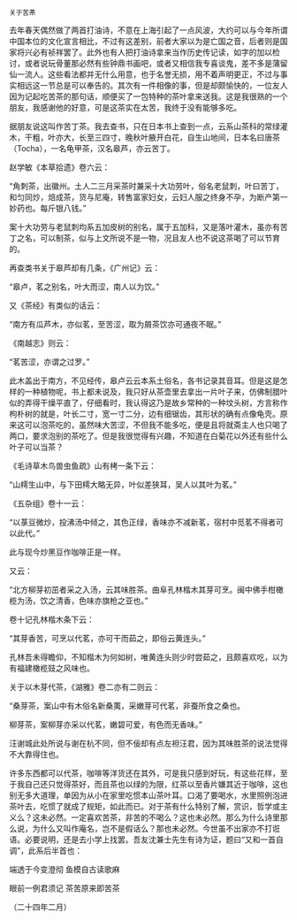     关于苦茶 

   去年春天偶然做了两首打油诗，不意在上海引起了一点风波，大约可以与今年所谓中国本位的文化宣言相比，不过有这差别，前者大家以为是亡国之音，后者则是国家将兴必有祯祥罢了。此外也有人把打油诗拿来当作历史传记读，如字的加以检讨，或者说玩骨董那必然有些钟鼎书画吧，或者又相信我专喜谈鬼，差不多是蒲留仙一流人。这些看法都并无什么用意，也于名誉无损，用不着声明更正，不过与事实相远这一节总是可以奉告的。其次有一件相像的事，但是却颇愉快的，一位友人因为记起吃苦茶的那句话，顺便买了一包特种的茶叶拿来送我。这是我很熟的一个朋友，我感谢他的好意，可是这茶实在太苦，我终于没有能够多吃。

   据朋友说这叫作苦丁茶。我去查书，只在日本书上查到一点，云系山茶科的常绿灌木，干粗，叶亦大，长至三四寸，晚秋叶腋开白花，自生山地间，日本名曰唐茶（Tocha），一名龟甲茶，汉名皋芦，亦云苦丁。

   赵学敏《本草拾遗》卷六云：

   “角刺茶，出徽州。土人二三月采茶时兼采十大功劳叶，俗名老鼠刺，叶曰苦丁，和匀同炒，焙成茶，货与尼庵，转售富家妇女，云妇人服之终身不孕，为断产第一妙药也。每斤银八钱。”

   案十大功劳与老鼠刺均系五加皮树的别名，属于五加科，又是落叶灌木，虽亦有苦丁之名，可以制茶，似与上文所说不是一物，况且友人也不说这茶喝了可以节育的。

   再查类书关于皋芦却有几条，《广州记》云：

   “皋卢，茗之别名，叶大而涩，南人以为饮。”

   又《茶经》有类似的话云：

   “南方有瓜芦木，亦似茗，至苦涩，取为屑茶饮亦可通夜不眠。”

   《南越志》则云：

   “茗苦涩，亦谓之过罗。”

   此木盖出于南方，不见经传，皋卢云云本系土俗名，各书记录其音耳。但是这是怎样的一种植物呢，书上都未说及，我只好从茶壶里去拿出一片叶子来，仿佛制腊叶似的弄得干燥平直了，仔细看时，我认得这乃是故乡常种的一种坟头树，方言称作枸朴树的就是，叶长二寸，宽一寸二分，边有细锯齿，其形状的确有点像龟壳。原来这可以泡茶吃的，虽然味大苦涩，不但我不能多吃，便是且将就斋主人也只喝了两口，要求泡别的茶吃了。但是我很觉得有兴趣，不知道在白菊花以外还有些什么叶子可以当茶？

   《毛诗草木鸟兽虫鱼疏》山有栲一条下云：

   “山樗生山中，与下田樗大略无异，叶似差狭耳，吴人以其叶为茗。”

   《五杂组》卷十一云：

   “以菉豆微炒，投沸汤中倾之，其色正绿，香味亦不减新茗，宿村中觅茗不得者可以此代。”

   此与现今炒黑豆作咖啡正是一样。

   又云：

   “北方柳芽初茁者采之入汤，云其味胜茶。曲阜孔林楷木其芽可烹。闽中佛手柑橄榄为汤，饮之清香，色味亦旗枪之亚也。”

   卷十记孔林楷木条下云：

   “其芽香苦，可烹以代茗，亦可干而茹之，即俗云黄连头。”

   孔林吾未得瞻仰，不知楷木为何如树，唯黄连头则少时尝茹之，且颇喜欢吃，以为有福建橄榄豉之风味也。

   关于以木芽代茶，《湖雅》卷二亦有二则云：

   “桑芽茶，案山中有木俗名新桑荑，采嫩芽可代茗，非蚕所食之桑也。

   柳芽茶，案柳芽亦采以代茗，嫩碧可爱，有色而无香味。”

   汪谢城此处所说与谢在杭不同，但不佞却有点左袒汪君，因为其味胜茶的说法觉得不大靠得住也。

   许多东西都可以代茶，咖啡等洋货还在其外，可是我只感到好玩，有这些花样，至于我自己还只觉得茶好，而且茶也以绿的为限，红茶以至香片嫌其近于咖啡，这也别无多大道理，单因为从小在家里吃惯本山茶叶耳。口渴了要喝水，水里照例泡进茶叶去，吃惯了就成了规矩，如此而已。对于茶有什么特别了解，赏识，哲学或主义么？这未必然。一定喜欢苦茶，非苦的不喝么？这也未必然。那么为什么诗里那么说，为什么又叫作庵名，岂不是假话么？那也未必然。今世虽不出家亦不打诳语。必要说明，还是去小学上找罢。吾友沈兼士先生有诗为证，题曰“又和一首自调”，此系后半首也：

   端透于今变澄彻 鱼模自古读歌麻

   眼前一例君须记 茶苦原来即苦茶

   （二十四年二月）


